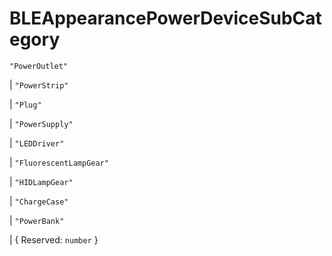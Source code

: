 # **BLEAppearancePowerDeviceSubCategory**
`"PowerOutlet"`

|  `"PowerStrip"`

|  `"Plug"`

|  `"PowerSupply"`

|  `"LEDDriver"`

|  `"FluorescentLampGear"`

|  `"HIDLampGear"`

|  `"ChargeCase"`

|  `"PowerBank"`

|  {
  Reserved: `number`
}